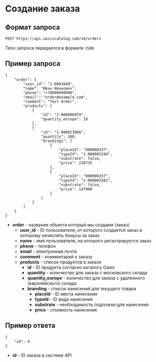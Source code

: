 # Создание заказа

## Формат запроса

```text
POST https://api.oasiscatalog.com/v4/orders
```

Тело запроса передается в формате `JSON`

## Пример запроса

```text
{
    "order": {
        "user_id": "1-0003840",
        "name": "Иван Иванович",
        "phone": "+70000000000",
        "email": "order@example.com",
        "comment": "Test Order",
        "products": [
            {
                "id": "1-000006979",
                "quantity_europe": 10
            },
            {
                "id": "1-000023066",
                "quantity": 100,
                "brandings": [
                    {
                        "placeId": "000000337",
                        "typeId": "1-000005194",
                        "substrate": false,
                        "price": 228735
                    },
                    {
                        "placeId": "000000337",
                        "typeId": "1-000005201",
                        "substrate": false,
                        "price": 147900
                    }
                ]
            }
        ]
    }
}
```

* **order** - название объекта который мы создаем \(заказ\)
  * **user\_id** - ID пользователя, от которого создается заказ и которому начислять бонусы за заказ
  * **name** - имя пользователя, на которого регистрируется заказ
  * **phone** - телефон
  * **email** - электронная почта
  * **comment** - комментарий к заказу
  * **products** - список продуктов в заказе
    * **id** - ID продукта согласно каталогу Oasis
    * **quantity** - количество для заказа с московского склада
    * **quantity\_europe** - количество для заказа с удаленного \(европейского\) склада
    * **branding** - список нанесений для текущего товара
      * **placeId** - ID места нанесения
      * **typeId** - ID вида нанесения
      * **substrate** - необходимость подложки для нанесения
      * **price** - стоимость нанесения

## Пример ответа

```text
{
    "id": 4
}
```

* **id** - ID заказа в системе API

